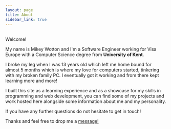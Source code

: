 ```yaml
---
layout: page
title: About
sidebar_link: true
---
```


<br>
Welcome!

My name is Mikey Wotton and I'm a Software Engineer working for Visa Europe with a Computer Science degree from <strong>University of Kent</strong>.

I broke my leg when I was 13 years old which left me home bound for almost 5 months which is where my love for computers started, tinkering with my broken family PC. I eventually got it working and from there kept learning more and more!

I built this site as a learning experience and as a showcase for my skills in programming and web development, you can find some of my projects and work hosted here alongside some information about me and my personality.

If you have any further questions do not hesitate to get in touch!

<p class="message">
  Thanks and feel free to drop me a <a href="{{ site.baseurl }}/category/contact.html">message!</a>
</p>
